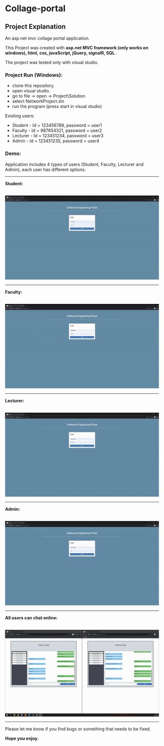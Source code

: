 # Collage-portal

## Project Explanation

An asp.net mvc collage portal application.

This Project was created with <b> asp.net MVC framework (only works on windows), html, css, javaScript, jQuery, signalR, SQL </b>.

The project was tested only with visual studio.

### Project Run (Windows):
- clone this repository.
- open visual studio.
- go to file -> open -> Project\Solution
- select NetworkProject.sln
- run the program (press start in visual studio)

Existing users:
- Student - Id = 123456789, password = user1
- Faculty - Id = 987654321, password = user2
- Lecturer - Id = 123451234, password = user3
- Admin - Id = 123451235, password = user4

### Demo:

Application includes 4 types of users (Student, Faculty, Lecturer and Admin), each user has different options.

<hr/>
<b>Student:</b>
<br/><br/>

![ALT "A demo video"](https://github.com/leorrose/Collage-portal/blob/master/Videos/student.gif)

<hr/>
<b>Faculty:</b>
<br/><br/>

![ALT "A demo video"](https://github.com/leorrose/Collage-portal/blob/master/Videos/faculty.gif)

<hr/>
<b>Lecturer:</b>
<br/><br/>

![ALT "A demo video"](https://github.com/leorrose/Collage-portal/blob/master/Videos/lecturer.gif)

<hr/>
<b>Admin:</b>
<br/><br/>

![ALT "A demo video"](https://github.com/leorrose/Collage-portal/blob/master/Videos/user-insert.gif)

<hr/>
<b>All users can chat online:</b>
<br/><br/>

![ALT "A demo video"](https://github.com/leorrose/Collage-portal/blob/master/Videos/online%20chat.gif)

<hr/>

Please let me know if you find bugs or something that needs to be fixed.

<b> Hope you enjoy. </b>
